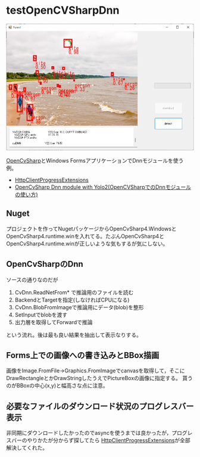 # testOpenCVSharpDnn

![](https://github.com/eiichiromomma/testOpenCVSharpDnn/blob/master/testOpenCVSharpDnn.png)

[OpenCvSharp](https://github.com/shimat/opencvsharp)とWindows FormsアプリケーションでDnnモジュールを使う例。

* [HttpClientProgressExtensions](https://gist.github.com/dalexsoto/9fd3c5bdbe9f61a717d47c5843384d11)
* [OpenCvSharp Dnn module with Yolo2(OpenCVSharpでのDnnモジュールの使い方)](https://github.com/died/OpenCvSharpDnnYolo)

## Nuget

プロジェクトを作ってNugetパッケージからOpenCvSharp4.WindowsとOpenCvSharp4.runtime.winを入れてる。たぶんOpenCvSharp4とOpenCvSharp4.runtime.winが正しいような気もするが気にしない。

## OpenCvSharpのDnn

ソースの通りなのだが
1. CvDnn.ReadNetFrom* で推論用のファイルを読む
2. BackendとTargetを指定(しなければCPUになる)
3. CvDnn.BlobFromImageで推論用にデータ(blob)を整形
4. SetInputでblobを渡す
5. 出力層を取得してForwardで推論

という流れ。後は最も良い結果を抽出して表示なりする。

## Forms上での画像への書き込みとBBox描画

画像をImage.FromFile→Graphics.FromImageでcanvasを取得して，そこにDrawRectangleとかDrawStringしたうえでPictureBoxの画像に指定する。
貰うのがBBoxの中心(x,y)と幅高さな点に注意。

## 必要なファイルのダウンロード状況のプログレスバー表示

非同期にダウンロードしたかったのでasyncを使うまでは良かったが，プログレスバーのやりかたが分からず探してたら
[HttpClientProgressExtensions](https://gist.github.com/dalexsoto/9fd3c5bdbe9f61a717d47c5843384d11)が全部解決してくれた。

